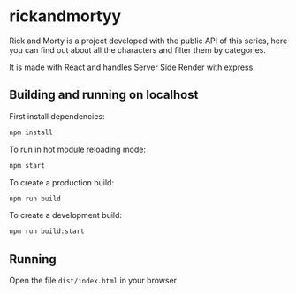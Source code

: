 # rickandmortyy

Rick and Morty is a project developed with the public API of this series, here you can find out about all the characters and filter them by categories.

It is made with React and handles Server Side Render with express.

## Building and running on localhost

First install dependencies:

```sh
npm install
```

To run in hot module reloading mode:

```sh
npm start
```

To create a production build:

```sh
npm run build
```

To create a development build:

```sh
npm run build:start
```

## Running

Open the file `dist/index.html` in your browser

